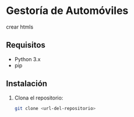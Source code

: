# Gestoría de Automóviles
crear htmls

## Requisitos

- Python 3.x
- pip

## Instalación

1. Clona el repositorio:
   ```sh
   git clone <url-del-repositorio>
